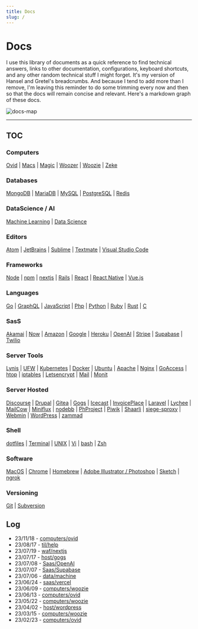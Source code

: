 ```yaml
---
title: Docs
slug: /
---
```


# Docs

I use this library of documents as a quick reference to find technical answers, links to other documentation, configurations, keyboard shortcuts, and any other random technical stuff I might forget.  It's my version of Hansel and Gretel's breadcrumbs.  And because I tend to add more than I remove, I'm leaving this reminder to do some trimming every now and then so that the docs will remain concise and relevant. Here's a markdown graph of these docs.

![docs-map](/img/docs.png)

---



## TOC 

### Computers

[Ovid](computers/ovid) |
[Macs](computers/macs) |
[Magic](computers/magic) |
[Woozer](computers/woozer) |
[Woozie](computers/woozie) |
[Zeke](computers/zeke)

### Databases

[MongoDB](db/MongoDB) |
[MariaDB](db/MariaDB) |
[MySQL](db/MySQL) |
[PostgreSQL](db/PostgreSQL) |
[Redis](db/Redis)

### DataScience / AI

[Machine Learning](data/machine) |
[Data Science](data/)

### Editors

[Atom](editors/atom) |
[JetBrains](editors/jetbrains) |
[Sublime](editors/sublime) |
[Textmate](editors/textmate) |
[Visual Studio Code](editors/vs)

### Frameworks

[Node](waf/nodejs) |
[npm](waf/npm) |
[nextjs](waf/nextjs) |
[Rails](waf/rails) |
[React](waf/react) |
[React Native](waf/react_native) |
[Vue.js](waf/vue)

### Languages

[Go](lang/Golang) |
[GraphQL](lang/GraphQL) |
[JavaScript](lang/JavaScript) |
[Php](lang/PHP) |
[Python](lang/Python) |
[Ruby](lang/Ruby) |
[Rust](lang/Rust) |
[C](lang/C)

### SasS

[Akamai](saas/akamai) |
[Now](saas/vercel) |
[Amazon](saas/aws) |
[Google](saas/google) |
[Heroku](saas/heroku) |
[OpenAI](saas/openai) |
[Stripe](saas/stripe) |
[Supabase](saas/supabase) |
[Twilio](saas/twilio)

### Server Tools

[Lynis](server/lynis) |
[UFW](server/ufw) |
[Kubernetes](server/kubernetes) |
[Docker](server/docker) |
[Ubuntu](server/ubuntu) |
[Apache](server/apache) |
[Nginx](server/nginx) |
[GoAccess](server/goaccess) |
[htop](server/htop) |
[iptables](server/iptables) |
[Letsencrypt](server/letsencrypt) |
[Mail](server/mail) |
[Monit](server/monit)

### Server Hosted

[Discourse](host/Discourse)
| [Drupal](host/Drupal)
| [Gitea](host/Gitea)
| [Gogs](host/Gogs)
| [Icecast](host/Icecast)
| [InvoicePlace](host/InvoicePlane)
| [Laravel](host/Laravel)
| [Lychee](host/Lychee)
| [MailCow](host/Mailcow)
| [Miniflux](host/Miniflux)
| [nodebb](host/Nodebb)
| [PhProject](host/Phproject)
| [Piwik](host/Piwik)
| [Shaarli](host/Shaarli)
| [siege-sproxy](host/Siege-sproxy)
| [Webmin](host/Webmin)
| [WordPress](host/WordPress)
| [zammad](host/Zammad)

### Shell

[dotfiles](shell/dotfiles) |
[Terminal](shell/terminal) |
[UNIX](shell/unix) |
[Vi](shell/vi) |
[bash](shell/bash) |
[Zsh](shell/zsh)

### Software

[MacOS](localhost/macos) |
[Chrome](localhost/chrome) |
[Homebrew](localhost/brew) |
[Adobe Illustrator / Photoshop](localhost/adobe) |
[Sketch](localhost/sketch) |
[ngrok](localhost/ngrok)

### Versioning 

[Git](editors/git) |
[Subversion](editors/subversion)

## Log

- 23/11/18 - [computers/ovid](/docs/computers/ovid)
- 23/08/17 - [til/help](/help)
- 23/07/19 - [waf/nextjs](/docs/waf/nextjs)
- 23/07/17 - [host/gogs](/docs/host/Gogs)
- 23/07/08 - [Saas/OpenAI](/docs/saas/openai)
- 23/07/07 - [Saas/Supabase](/docs/saas/supabase)
- 23/07/06 - [data/machine](/docs/data/machine)
- 23/06/24 - [saas/vercel](/docs/saas/vercel)
- 23/06/09 - [computers/woozie](/docs/computers/woozie)
- 23/06/13 - [computers/ovid](/docs/computers/ovid)
- 23/05/22 - [computers/woozie](/docs/computers/woozie)
- 23/04/02 - [host/wordpress](/docs/host/wordpress)
- 23/03/15 - [computers/woozie](/docs/server/iptables)
- 23/02/23 - [computers/ovid](/docs/server/nginx)
